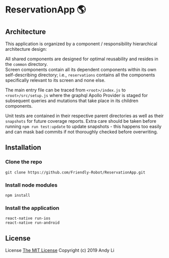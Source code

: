 # ReservationApp :earth_americas:

## Architecture
This application is organized by a component / responsibility hierarchical architecture design: <br>

All shared components are designed for optimal reusability and resides in the `common` directory. <br>
Screen components contain all its dependent components within its own self-describing directory; i.e., `reservations` contains all the components specifically relevant to its screen and none else.<br>

The main entry file can be traced from `<root>/index.js` to `<root>/src/setup.js` where the graphql Apollo Provider is staged for subsequent queries and mutations that take place in its children components.<br>

Unit tests are contained in their respective parent directories as well as their `snapshots` for future coverage reports. Extra care should be taken before running `npm run test:update` to update snapshots - this happens too easily and can mask bad commits if not thoroughly checked before overwriting.

## Installation
### Clone the repo
`git clone https://github.com/Friendly-Robot/ReservationApp.git`

### Install node modules
`npm install`

### Install the application
`react-native run-ios` <br>
`react-native run-android`

## License
License [The MIT License](http://opensource.org/licenses/MIT)
Copyright (c) 2019 Andy Li